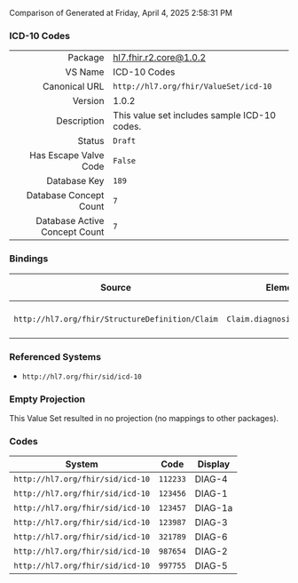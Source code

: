 Comparison of 
Generated at Friday, April 4, 2025 2:58:31 PM

### ICD-10 Codes

|      |     |
| ---: | --- |
| Package | hl7.fhir.r2.core@1.0.2 |
| VS Name | ICD-10 Codes |
| Canonical URL | `http://hl7.org/fhir/ValueSet/icd-10` |
| Version | 1.0.2 |
| Description | This value set includes sample ICD-10 codes. |
| Status | `Draft` |
| Has Escape Valve Code | `False` |
| Database Key | `189` |
| Database Concept Count | `7` |
| Database Active Concept Count | `7` |
### Bindings

| Source | Element | Binding | Strength | Element Short |
| ------ | ------- | ------- | -------- | ------------- |
| `http://hl7.org/fhir/StructureDefinition/Claim` | `Claim.diagnosis.diagnosis` | `http://hl7.org/fhir/ValueSet/icd-10` | `Example` | Patient's list of diagnosis |

### Referenced Systems

* `http://hl7.org/fhir/sid/icd-10`
### Empty Projection

This Value Set resulted in no projection (no mappings to other packages).

### Codes

| System | Code | Display |
| ------ | ---- | ------- |
| `http://hl7.org/fhir/sid/icd-10` | `112233` | DIAG-4 |
| `http://hl7.org/fhir/sid/icd-10` | `123456` | DIAG-1 |
| `http://hl7.org/fhir/sid/icd-10` | `123457` | DIAG-1a |
| `http://hl7.org/fhir/sid/icd-10` | `123987` | DIAG-3 |
| `http://hl7.org/fhir/sid/icd-10` | `321789` | DIAG-6 |
| `http://hl7.org/fhir/sid/icd-10` | `987654` | DIAG-2 |
| `http://hl7.org/fhir/sid/icd-10` | `997755` | DIAG-5 |
